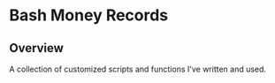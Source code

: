 # Bash Money Records

## Overview

A collection of customized scripts and functions I've written and used.
